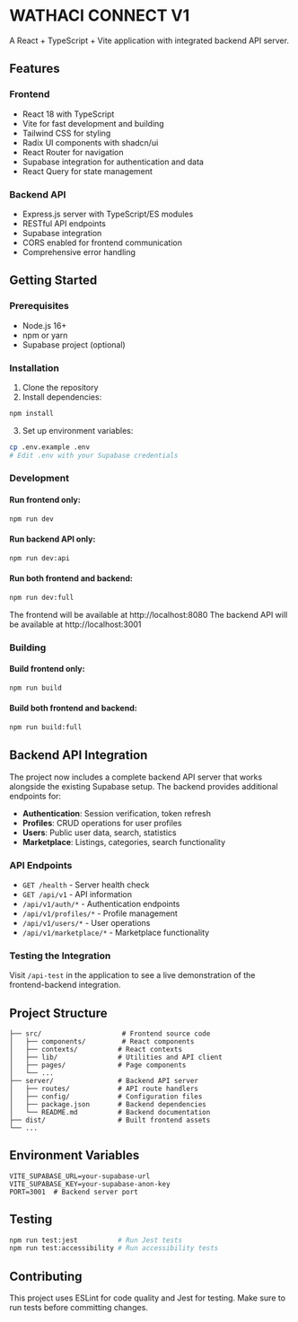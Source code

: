 # WATHACI CONNECT V1

A React + TypeScript + Vite application with integrated backend API server.

## Features

### Frontend
- React 18 with TypeScript
- Vite for fast development and building
- Tailwind CSS for styling
- Radix UI components with shadcn/ui
- React Router for navigation
- Supabase integration for authentication and data
- React Query for state management

### Backend API
- Express.js server with TypeScript/ES modules
- RESTful API endpoints
- Supabase integration
- CORS enabled for frontend communication
- Comprehensive error handling

## Getting Started

### Prerequisites
- Node.js 16+
- npm or yarn
- Supabase project (optional)

### Installation

1. Clone the repository
2. Install dependencies:
```bash
npm install
```

3. Set up environment variables:
```bash
cp .env.example .env
# Edit .env with your Supabase credentials
```

### Development

#### Run frontend only:
```bash
npm run dev
```

#### Run backend API only:
```bash
npm run dev:api
```

#### Run both frontend and backend:
```bash
npm run dev:full
```

The frontend will be available at http://localhost:8080
The backend API will be available at http://localhost:3001

### Building

#### Build frontend only:
```bash
npm run build
```

#### Build both frontend and backend:
```bash
npm run build:full
```

## Backend API Integration

The project now includes a complete backend API server that works alongside the existing Supabase setup. The backend provides additional endpoints for:

- **Authentication**: Session verification, token refresh
- **Profiles**: CRUD operations for user profiles  
- **Users**: Public user data, search, statistics
- **Marketplace**: Listings, categories, search functionality

### API Endpoints

- `GET /health` - Server health check
- `GET /api/v1` - API information
- `/api/v1/auth/*` - Authentication endpoints
- `/api/v1/profiles/*` - Profile management
- `/api/v1/users/*` - User operations
- `/api/v1/marketplace/*` - Marketplace functionality

### Testing the Integration

Visit `/api-test` in the application to see a live demonstration of the frontend-backend integration.

## Project Structure

```
├── src/                    # Frontend source code
│   ├── components/         # React components
│   ├── contexts/          # React contexts
│   ├── lib/               # Utilities and API client
│   ├── pages/             # Page components
│   └── ...
├── server/                # Backend API server
│   ├── routes/            # API route handlers
│   ├── config/            # Configuration files
│   ├── package.json       # Backend dependencies
│   └── README.md          # Backend documentation
├── dist/                  # Built frontend assets
└── ...
```

## Environment Variables

```
VITE_SUPABASE_URL=your-supabase-url
VITE_SUPABASE_KEY=your-supabase-anon-key
PORT=3001  # Backend server port
```

## Testing

```bash
npm run test:jest          # Run Jest tests
npm run test:accessibility # Run accessibility tests
```

## Contributing

This project uses ESLint for code quality and Jest for testing. Make sure to run tests before committing changes.
